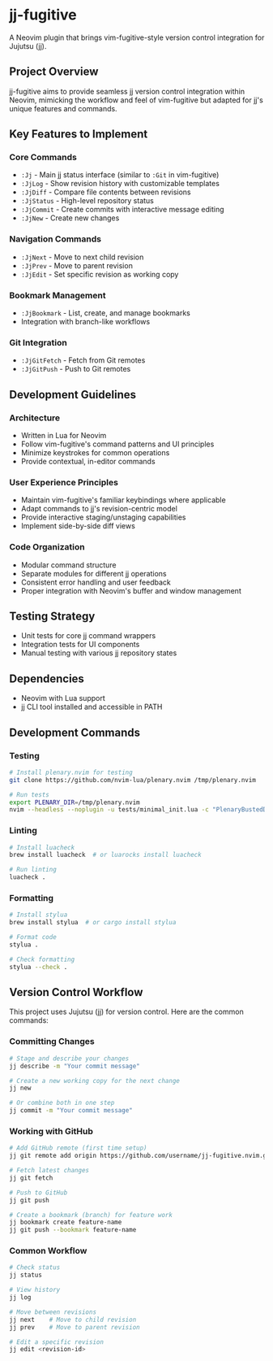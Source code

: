 # jj-fugitive

A Neovim plugin that brings vim-fugitive-style version control integration for Jujutsu (jj).

## Project Overview

jj-fugitive aims to provide seamless jj version control integration within Neovim, mimicking the workflow and feel of vim-fugitive but adapted for jj's unique features and commands.

## Key Features to Implement

### Core Commands
- `:Jj` - Main jj status interface (similar to `:Git` in vim-fugitive)
- `:JjLog` - Show revision history with customizable templates
- `:JjDiff` - Compare file contents between revisions
- `:JjStatus` - High-level repository status
- `:JjCommit` - Create commits with interactive message editing
- `:JjNew` - Create new changes

### Navigation Commands
- `:JjNext` - Move to next child revision
- `:JjPrev` - Move to parent revision
- `:JjEdit` - Set specific revision as working copy

### Bookmark Management
- `:JjBookmark` - List, create, and manage bookmarks
- Integration with branch-like workflows

### Git Integration
- `:JjGitFetch` - Fetch from Git remotes
- `:JjGitPush` - Push to Git remotes

## Development Guidelines

### Architecture
- Written in Lua for Neovim
- Follow vim-fugitive's command patterns and UI principles
- Minimize keystrokes for common operations
- Provide contextual, in-editor commands

### User Experience Principles
- Maintain vim-fugitive's familiar keybindings where applicable
- Adapt commands to jj's revision-centric model
- Provide interactive staging/unstaging capabilities
- Implement side-by-side diff views

### Code Organization
- Modular command structure
- Separate modules for different jj operations
- Consistent error handling and user feedback
- Proper integration with Neovim's buffer and window management

## Testing Strategy
- Unit tests for core jj command wrappers
- Integration tests for UI components
- Manual testing with various jj repository states

## Dependencies
- Neovim with Lua support
- jj CLI tool installed and accessible in PATH

## Development Commands

### Testing
```bash
# Install plenary.nvim for testing
git clone https://github.com/nvim-lua/plenary.nvim /tmp/plenary.nvim

# Run tests
export PLENARY_DIR=/tmp/plenary.nvim
nvim --headless --noplugin -u tests/minimal_init.lua -c "PlenaryBustedDirectory tests/ {minimal_init = 'tests/minimal_init.lua'}"
```

### Linting
```bash
# Install luacheck
brew install luacheck  # or luarocks install luacheck

# Run linting
luacheck .
```

### Formatting
```bash
# Install stylua
brew install stylua  # or cargo install stylua

# Format code
stylua .

# Check formatting
stylua --check .
```

## Version Control Workflow

This project uses Jujutsu (jj) for version control. Here are the common commands:

### Committing Changes
```bash
# Stage and describe your changes
jj describe -m "Your commit message"

# Create a new working copy for the next change
jj new

# Or combine both in one step
jj commit -m "Your commit message"
```

### Working with GitHub
```bash
# Add GitHub remote (first time setup)
jj git remote add origin https://github.com/username/jj-fugitive.nvim.git

# Fetch latest changes
jj git fetch

# Push to GitHub
jj git push

# Create a bookmark (branch) for feature work
jj bookmark create feature-name
jj git push --bookmark feature-name
```

### Common Workflow
```bash
# Check status
jj status

# View history
jj log

# Move between revisions
jj next    # Move to child revision
jj prev    # Move to parent revision

# Edit a specific revision
jj edit <revision-id>
```